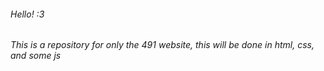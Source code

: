 ###### Hello! :3
###### This is a repository for only the 491 website, this will be done in html, css, and some js